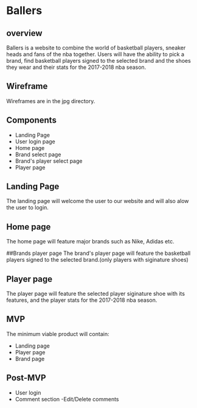 # Ballers

## overview
Ballers is a website to combine the world of basketball players, sneaker heads and fans of the nba together. Users will have the ability to pick a brand, find basketball players signed to the selected brand and the shoes they wear and their stats for the 2017-2018 nba season.

## Wireframe
Wireframes are in the jpg directory.

## Components
- Landing Page
- User login page
- Home page
- Brand select page
- Brand's player select page
- Player page

## Landing Page
The landing page will welcome the user to our website and will also alow the user to login.

## Home page
The home page will feature major brands such as Nike, Adidas etc.

##Brands player page
The brand's player page will feature the basketball players signed to the selected brand.(only players with siginature shoes)

## Player page
The player page will feature the selected player siginature shoe with its features, and the player stats for the 2017-2018 nba season.

## MVP
The minimum viable product will contain:
- Landing page
- Player page
- Brand page

## Post-MVP
- User login
- Comment section
-Edit/Delete comments
